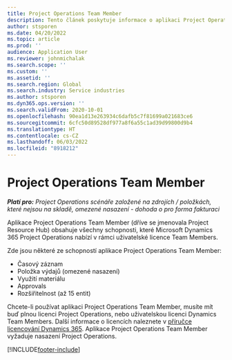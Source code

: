 ```yaml
---
title: Project Operations Team Member
description: Tento článek poskytuje informace o aplikaci Project Operations Team Member v Microsoft Dynamics 365 Project Operations.
author: stsporen
ms.date: 04/20/2022
ms.topic: article
ms.prod: ''
audience: Application User
ms.reviewer: johnmichalak
ms.search.scope: ''
ms.custom: ''
ms.assetid: ''
ms.search.region: Global
ms.search.industry: Service industries
ms.author: stsporen
ms.dyn365.ops.version: ''
ms.search.validFrom: 2020-10-01
ms.openlocfilehash: 90ea1d13e263934c6dafb5c7f81699a021683ce6
ms.sourcegitcommit: 6cfc50d89528df977a8f6a55c1ad39d99800d9b4
ms.translationtype: HT
ms.contentlocale: cs-CZ
ms.lasthandoff: 06/03/2022
ms.locfileid: "8918212"
---
```

# <a name="project-operations-team-member-app"></a>Project Operations Team Member

_**Platí pro:** Project Operations scénáře založené na zdrojích / položkách, které nejsou na skladě, omezené nasazení - dohoda o pro forma fakturaci_

Aplikace Project Operations Team Member (dříve se jmenovala Project Resource Hub) obsahuje všechny schopnosti, které Microsoft Dynamics 365 Project Operations nabízí v rámci uživatelské licence Team Members.

Zde jsou některé ze schopností aplikace Project Operations Team Member:

- Časový záznam
- Položka výdajů (omezené nasazení)
- Využití materiálu
- Approvals
- Rozšiřitelnost (až 15 entit)

Chcete-li používat aplikaci Project Operations Team Member, musíte mít buď plnou licenci Project Operations, nebo uživatelskou licenci Dynamics Team Members. Další informace o licencích naleznete v [příručce licencování Dynamics 365](https://go.microsoft.com/fwlink/?LinkId=866544&clcid=0x409). Aplikace Project Operations Team Member vyžaduje nasazení Project Operations.

[!INCLUDE[footer-include](../includes/footer-banner.md)]
